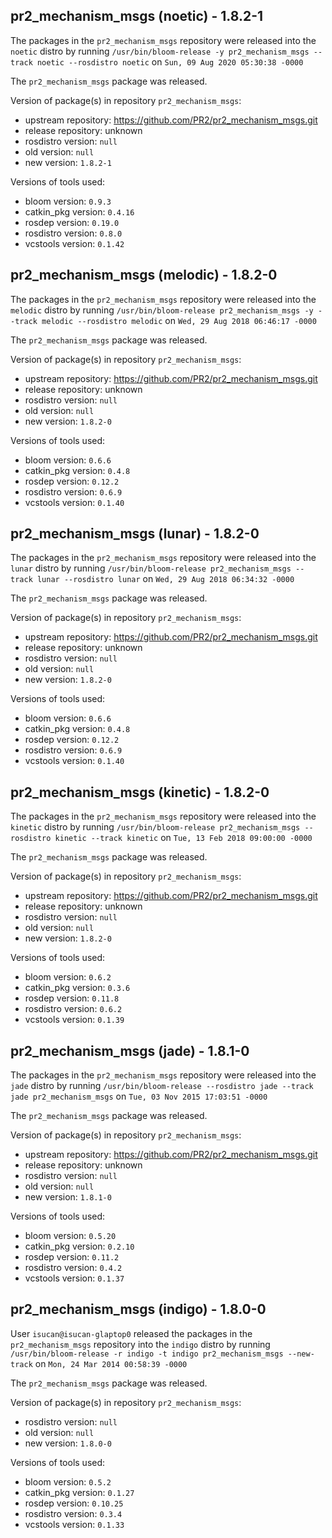 ## pr2_mechanism_msgs (noetic) - 1.8.2-1

The packages in the `pr2_mechanism_msgs` repository were released into the `noetic` distro by running `/usr/bin/bloom-release -y pr2_mechanism_msgs --track noetic --rosdistro noetic` on `Sun, 09 Aug 2020 05:30:38 -0000`

The `pr2_mechanism_msgs` package was released.

Version of package(s) in repository `pr2_mechanism_msgs`:

- upstream repository: https://github.com/PR2/pr2_mechanism_msgs.git
- release repository: unknown
- rosdistro version: `null`
- old version: `null`
- new version: `1.8.2-1`

Versions of tools used:

- bloom version: `0.9.3`
- catkin_pkg version: `0.4.16`
- rosdep version: `0.19.0`
- rosdistro version: `0.8.0`
- vcstools version: `0.1.42`


## pr2_mechanism_msgs (melodic) - 1.8.2-0

The packages in the `pr2_mechanism_msgs` repository were released into the `melodic` distro by running `/usr/bin/bloom-release pr2_mechanism_msgs -y --track melodic --rosdistro melodic` on `Wed, 29 Aug 2018 06:46:17 -0000`

The `pr2_mechanism_msgs` package was released.

Version of package(s) in repository `pr2_mechanism_msgs`:

- upstream repository: https://github.com/PR2/pr2_mechanism_msgs.git
- release repository: unknown
- rosdistro version: `null`
- old version: `null`
- new version: `1.8.2-0`

Versions of tools used:

- bloom version: `0.6.6`
- catkin_pkg version: `0.4.8`
- rosdep version: `0.12.2`
- rosdistro version: `0.6.9`
- vcstools version: `0.1.40`


## pr2_mechanism_msgs (lunar) - 1.8.2-0

The packages in the `pr2_mechanism_msgs` repository were released into the `lunar` distro by running `/usr/bin/bloom-release pr2_mechanism_msgs --track lunar --rosdistro lunar` on `Wed, 29 Aug 2018 06:34:32 -0000`

The `pr2_mechanism_msgs` package was released.

Version of package(s) in repository `pr2_mechanism_msgs`:

- upstream repository: https://github.com/PR2/pr2_mechanism_msgs.git
- release repository: unknown
- rosdistro version: `null`
- old version: `null`
- new version: `1.8.2-0`

Versions of tools used:

- bloom version: `0.6.6`
- catkin_pkg version: `0.4.8`
- rosdep version: `0.12.2`
- rosdistro version: `0.6.9`
- vcstools version: `0.1.40`


## pr2_mechanism_msgs (kinetic) - 1.8.2-0

The packages in the `pr2_mechanism_msgs` repository were released into the `kinetic` distro by running `/usr/bin/bloom-release pr2_mechanism_msgs --rosdistro kinetic --track kinetic` on `Tue, 13 Feb 2018 09:00:00 -0000`

The `pr2_mechanism_msgs` package was released.

Version of package(s) in repository `pr2_mechanism_msgs`:

- upstream repository: https://github.com/PR2/pr2_mechanism_msgs.git
- release repository: unknown
- rosdistro version: `null`
- old version: `null`
- new version: `1.8.2-0`

Versions of tools used:

- bloom version: `0.6.2`
- catkin_pkg version: `0.3.6`
- rosdep version: `0.11.8`
- rosdistro version: `0.6.2`
- vcstools version: `0.1.39`


## pr2_mechanism_msgs (jade) - 1.8.1-0

The packages in the `pr2_mechanism_msgs` repository were released into the `jade` distro by running `/usr/bin/bloom-release --rosdistro jade --track jade pr2_mechanism_msgs` on `Tue, 03 Nov 2015 17:03:51 -0000`

The `pr2_mechanism_msgs` package was released.

Version of package(s) in repository `pr2_mechanism_msgs`:
- upstream repository: https://github.com/PR2/pr2_mechanism_msgs.git
- release repository: unknown
- rosdistro version: `null`
- old version: `null`
- new version: `1.8.1-0`

Versions of tools used:
- bloom version: `0.5.20`
- catkin_pkg version: `0.2.10`
- rosdep version: `0.11.2`
- rosdistro version: `0.4.2`
- vcstools version: `0.1.37`


## pr2_mechanism_msgs (indigo) - 1.8.0-0

User `isucan@isucan-glaptop0` released the packages in the `pr2_mechanism_msgs` repository into the `indigo` distro by running `/usr/bin/bloom-release -r indigo -t indigo pr2_mechanism_msgs --new-track` on `Mon, 24 Mar 2014 00:58:39 -0000`

The `pr2_mechanism_msgs` package was released.

Version of package(s) in repository `pr2_mechanism_msgs`:
- rosdistro version: `null`
- old version: `null`
- new version: `1.8.0-0`

Versions of tools used:
- bloom version: `0.5.2`
- catkin_pkg version: `0.1.27`
- rosdep version: `0.10.25`
- rosdistro version: `0.3.4`
- vcstools version: `0.1.33`


